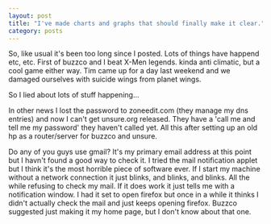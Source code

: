```yaml
---
layout: post
title: "I've made charts and graphs that should finally make it clear."
category: posts
---
```

<p>So, like usual it's been too long since I posted. Lots of things have happend etc, etc. First of buzzco and I beat X-Men legends. kinda anti climatic, but a cool game either way. Tim came up for a day last weekend and we damaged ourselves with suicide wings from planet wings.</p>

<p>So I lied about lots of stuff happening...</p>

<p>In other news I lost the password to zoneedit.com (they manage my dns entries) and now I can't get unsure.org released. They have a 'call me and tell me my password' they haven't called yet. All this after setting up an old hp as a router/server for buzzco and unsure.</p>

<p>Do any of you guys use gmail? It's my primary email address at this point but I havn't found a good way to check it. I tried the mail notification applet but I think it's the most horrible piece of software ever. If I start my machine without a network connection it just blinks, and blinks, and blinks. All the while refusing to check my mail. If it does work it just tells me with a notification window. I had it set to open firefox but once in a while it thinks I didn't actually check the mail and just keeps opening firefox. Buzzco suggested just making it my home page, but I don't know about that one.</p>
